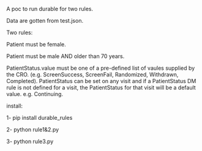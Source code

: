 

A poc to run  durable for two rules.

Data are gotten from test.json.

Two rules:

Patient must be female.

Patient must be male AND older than 70 years.

PatientStatus.value must be one of a pre-defined list of vaules supplied by the CRO. (e.g. ScreenSuccess, ScreenFail, Randomized, Withdrawn, Completed). PatientStatus can be set on any visit and if a PatientStatus DM rule is not defined for a visit, the PatientStatus for that visit will be a default value. e.g. Continuing.

install:

1- pip install durable_rules

2- python rule1&2.py

3- python rule3.py
